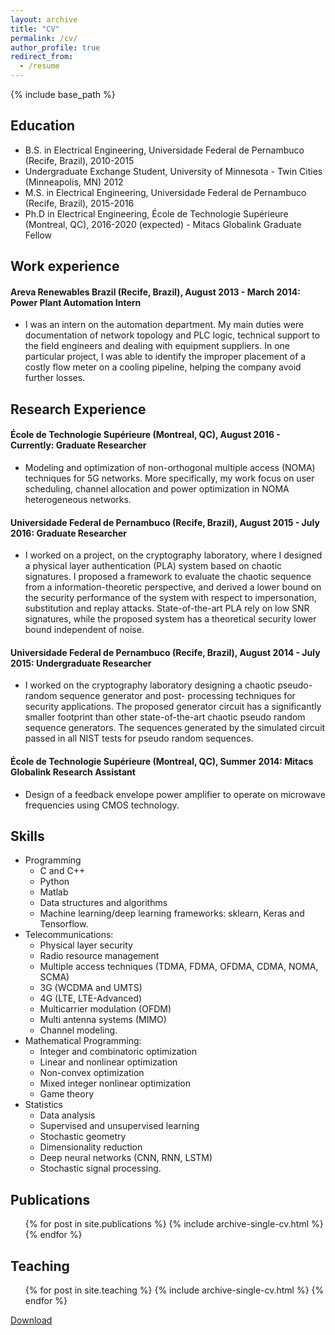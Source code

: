 ```yaml
---
layout: archive
title: "CV"
permalink: /cv/
author_profile: true
redirect_from:
  - /resume
---
```


{% include base_path %}

## Education

* B.S. in Electrical Engineering, Universidade Federal de Pernambuco (Recife, Brazil), 2010-2015
* Undergraduate Exchange Student, University of Minnesota - Twin Cities (Minneapolis, MN) 2012
* M.S. in Electrical Engineering, Universidade Federal de Pernambuco (Recife, Brazil), 2015-2016
* Ph.D in Electrical Engineering, École de Technologie Supérieure (Montreal, QC), 2016-2020 (expected) - Mitacs Globalink Graduate Fellow

## Work experience

#### Areva Renewables Brazil (Recife, Brazil), August 2013 - March 2014: Power Plant Automation Intern
* I was an intern on the automation department. My main duties were documentation of network topology and PLC logic, technical support to the field engineers and dealing with equipment suppliers. In one particular project, I was able to identify the improper placement of a costly flow meter on a cooling pipeline, helping the company avoid further losses.

## Research Experience

#### École de Technologie Supérieure (Montreal, QC), August 2016 - Currently: Graduate Researcher

* Modeling and optimization of non-orthogonal multiple access (NOMA) techniques for 5G networks. More specifically, my work focus on user scheduling, channel allocation and power optimization in NOMA heterogeneous networks.

#### Universidade Federal de Pernambuco (Recife, Brazil), August 2015 - July 2016: Graduate Researcher

* I worked on a project, on the cryptography laboratory, where I designed a physical layer authentication (PLA) system based on chaotic signatures. I proposed a framework to evaluate the chaotic sequence from a information-theoretic perspective, and derived a lower bound on the security performance of the system with respect to impersonation, substitution and replay attacks. State-of-the-art PLA rely on low SNR signatures, while the proposed system has a theoretical security lower bound independent of noise.

#### Universidade Federal de Pernambuco (Recife, Brazil), August 2014 - July 2015: Undergraduate Researcher

* I worked on the cryptography laboratory designing a chaotic pseudo-random sequence generator and post- processing techniques for security applications. The proposed generator circuit has a significantly smaller footprint than other state-of-the-art chaotic pseudo random sequence generators. The sequences generated by the simulated circuit passed in all NIST tests for pseudo random sequences.

#### École de Technologie Supérieure (Montreal, QC), Summer 2014: Mitacs Globalink Research Assistant

* Design of a feedback envelope power amplifier to operate on microwave frequencies using CMOS technology.


## Skills

* Programming
  * C and C++ 
  * Python 
  * Matlab
  * Data structures and algorithms 
  * Machine learning/deep learning frameworks: sklearn, Keras and Tensorflow.
* Telecommunications: 
  * Physical layer security 
  * Radio resource management 
  * Multiple access techniques (TDMA, FDMA, OFDMA, CDMA, NOMA, SCMA)
  * 3G (WCDMA and UMTS)
  * 4G (LTE, LTE-Advanced) 
  * Multicarrier modulation (OFDM)
  * Multi antenna systems (MIMO)
  * Channel modeling.
* Mathematical Programming: 
  * Integer and combinatoric optimization
  * Linear and nonlinear optimization 
  * Non-convex optimization 
  * Mixed integer nonlinear optimization
  * Game theory
* Statistics
  * Data analysis 
  * Supervised and unsupervised learning 
  * Stochastic geometry
  * Dimensionality reduction
  * Deep neural networks (CNN, RNN, LSTM) 
  * Stochastic signal processing.

## Publications

  <ul>{% for post in site.publications %}
    {% include archive-single-cv.html %}
  {% endfor %}</ul>
  
## Teaching

  <ul>{% for post in site.teaching %}
    {% include archive-single-cv.html %}
  {% endfor %}</ul>

[Download](https://jvce92.github.io/files/Academic_Resume.pdf)
  <!-- 
Service and leadership
======
* Currently signed in to 43 different slack teams -->
